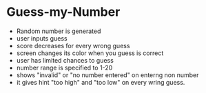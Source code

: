 # Guess-my-Number

- Random number is generated
- user inputs guess
- score decreases for every wrong guess
- screen changes its color when you guess is correct
- user has limited chances to guess
- number range is specified to 1-20
- shows "invalid" or "no number entered" on enterng non number
- it gives hint "too high" and "too low" on every wring guess.
  
